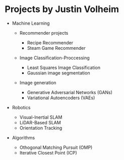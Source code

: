 # Projects by Justin Volheim

- Machine Learning

  - Recommender projects
    - Recipe Recommender
    - Steam Game Recommender

  - Image Classification-Proccessing 
    - Least Squares Image Classification
    - Gaussian image segmentation

  - Image generation 
    - Generative Adversarial Networks (GANs)
    - Variational Autoencoders (VAEs)

- Robotics
  - Visual-Inertial SLAM
  - LiDAR-Based SLAM
  - Orientation Tracking
 
- Algorithms
  - Othogonal Matching Pursuit (OMP)
  - Iterative Closest Point (ICP)
